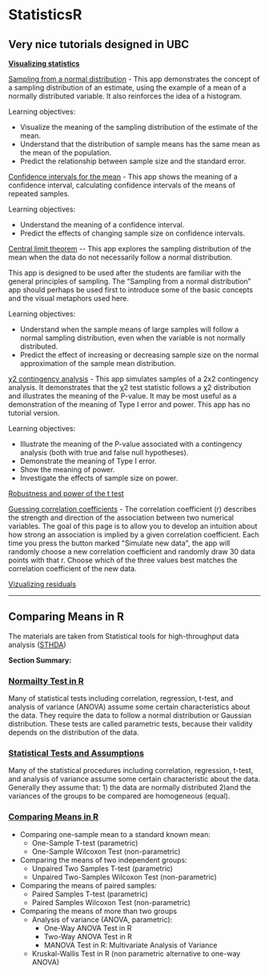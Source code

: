 # StatisticsR

## Very nice tutorials designed in UBC

**[Visualizing statistics](https://www.zoology.ubc.ca/~whitlock/Kingfisher/KFhomepage.htm)**

[Sampling from a normal distribution](https://www.zoology.ubc.ca/~whitlock/Kingfisher/SamplingNormal.htm) - This app demonstrates the concept of a sampling distribution of an estimate, using the example of a mean of a normally distributed variable. It also reinforces the idea of a histogram.

Learning objectives:

- Visualize the meaning of the sampling distribution of the estimate of the mean.
- Understand that the distribution of sample means has the same mean as the mean of the population.
- Predict the relationship between sample size and the standard error.

[Confidence intervals for the mean](https://www.zoology.ubc.ca/~whitlock/Kingfisher/CIMean.htm) - This app shows the meaning of a confidence interval, calculating confidence intervals of the means of repeated samples.

Learning objectives:

- Understand the meaning of a confidence interval.
- Predict the effects of changing sample size on confidence intervals.

[Central limit theorem](https://www.zoology.ubc.ca/~whitlock/Kingfisher/CLT.htm) -- This app explores the sampling distribution of the mean when the data do not necessarily follow a normal distribution.

This app is designed to be used after the students are familiar with the general principles of sampling. The “Sampling from a normal distribution” app should perhaps be used first to introduce some of the basic concepts and the visual metaphors used here.

Learning objectives:

- Understand when the sample means of large samples will follow a normal sampling distribution, even when the variable is not normally distributed.
- Predict the effect of increasing or decreasing sample size on the normal approximation of the sample mean distribution.

[χ2 contingency analysis](https://www.zoology.ubc.ca/~whitlock/Kingfisher/ContingencyAnalysis.htm) - This app simulates samples of a 2x2 contingency analysis. It demonstrates that the χ2 test statistic follows a χ2 distribution and illustrates the meaning of the P-value. It may be most useful as a demonstration of the meaning of Type I error and power. This app has no tutorial version.

Learning objectives:

- Illustrate the meaning of the P-value associated with a contingency analysis (both with true and false null hypotheses).
- Demonstrate the meaning of Type I error.
- Show the meaning of power.
- Investigate the effects of sample size on power.

[Robustness and power of the t test](https://shiney.zoology.ubc.ca/whitlock/RobustnessOfT/)

[Guessing correlation coefficients](https://shiney.zoology.ubc.ca/whitlock/Guessing_correlation/) - The correlation coefficient (r) describes the strength and direction of the association between two numerical variables. The goal of this page is to allow you to develop an intuition about how strong an association is implied by a given correlation coefficient. Each time you press the button marked "Simulate new data", the app will randomly choose a new correlation coefficient and randomly draw 30 data points with that r. Choose which of the three values best matches the correlation coefficient of the new data.

[Vizualizing residuals](https://shiney.zoology.ubc.ca/whitlock/Residuals/)
_________________________________________________________________________________________________________________________

## Comparing Means in R 

The materials are taken from Statistical tools for high-throughput data analysis ([STHDA](http://www.sthda.com/english/))

**Section Summary:**

### [Normailty Test in R](https://github.com/yuliaUU/StatisticsR/blob/main/02-00-NormalityTestR.pdf)
Many of statistical tests including correlation, regression, t-test, and analysis of variance (ANOVA) assume some certain characteristics about the data. They require the data to follow a normal distribution or Gaussian distribution. These tests are called parametric tests, because their validity depends on the distribution of the data.
### [Statistical Tests and Assumptions](https://github.com/yuliaUU/StatisticsR/blob/main/03-00-StatisticalTests-andAssumptions.pdf)
Many of the statistical procedures including correlation, regression, t-test, and analysis of variance assume some certain characteristic about the data. Generally they assume that: 1) the data are normally distributed 2)and the variances of the groups to be compared are homogeneous (equal).
### [Comparing Means in R](https://github.com/yuliaUU/StatisticsR/tree/main/ComparingMeansR)
- Comparing one-sample mean to a standard known mean:
  - One-Sample T-test (parametric)
  - One-Sample Wilcoxon Test (non-parametric)
- Comparing the means of two independent groups:
  - Unpaired Two Samples T-test (parametric)
  - Unpaired Two-Samples Wilcoxon Test (non-parametric)
- Comparing the means of paired samples:
  - Paired Samples T-test (parametric)
  - Paired Samples Wilcoxon Test (non-parametric)
- Comparing the means of more than two groups
  - Analysis of variance (ANOVA, parametric):
    - One-Way ANOVA Test in R
    - Two-Way ANOVA Test in R
    - MANOVA Test in R: Multivariate Analysis of Variance
  - Kruskal-Wallis Test in R (non parametric alternative to one-way ANOVA)


